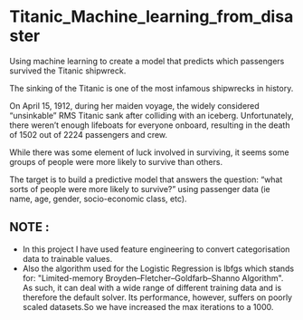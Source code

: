 # Titanic_Machine_learning_from_disaster
Using machine learning to create a model that predicts which passengers survived the Titanic shipwreck.

The sinking of the Titanic is one of the most infamous shipwrecks in history.

On April 15, 1912, during her maiden voyage, the widely considered “unsinkable” RMS Titanic sank after colliding with an iceberg. Unfortunately, there weren’t enough lifeboats for everyone onboard, resulting in the death of 1502 out of 2224 passengers and crew.

While there was some element of luck involved in surviving, it seems some groups of people were more likely to survive than others.

The target is to build a predictive model that answers the question: “what sorts of people were more likely to survive?” using passenger data (ie name, age, gender, socio-economic class, etc).

## NOTE : 
- In this project I have used feature engineering to convert categorisation data to trainable values.
- Also the algorithm used for the Logistic Regression is lbfgs which stands for: "Limited-memory Broyden–Fletcher–Goldfarb–Shanno Algorithm".  As such, it can deal with a wide range of different training data and is therefore the default solver. Its performance, however, suffers on poorly scaled datasets.So we have increased the max iterations to a 1000.
